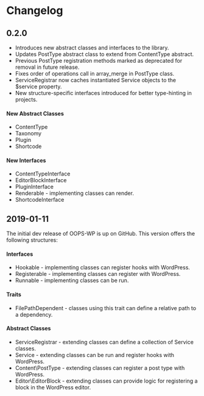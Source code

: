 # Changelog

## 0.2.0
- Introduces new abstract classes and interfaces to the library.
- Updates PostType abstract class to extend from ContentType abstract.
- Previous PostType registration methods marked as deprecated for removal in future release.
- Fixes order of operations call in array_merge in PostType class.
- ServiceRegistrar now caches instantiated Service objects to the $service property.
- New structure-specific interfaces introduced for better type-hinting in projects.

#### New Abstract Classes
- ContentType
- Taxonomy
- Plugin
- Shortcode

#### New Interfaces
- ContentTypeInterface
- EditorBlockInterface
- PluginInterface
- Renderable - implementing classes can render.
- ShortcodeInterface

## 2019-01-11
The initial dev release of OOPS-WP is up on GitHub. This version offers
the following structures:

#### Interfaces
- Hookable - implementing classes can register hooks with WordPress.
- Registerable - implementing classes can register with WordPress.
- Runnable - implementing classes can be run.

#### Traits
- FilePathDependent - classes using this trait can define a relative path to a dependency.

#### Abstract Classes
- ServiceRegistrar - extending classes can define a collection of Service classes.
- Service - extending classes can be run and register hooks with WordPress.
- Content\PostType - extending classes can register a post type with WordPress.
- Editor\EditorBlock - extending classes can provide logic for registering a block in the WordPress editor.
